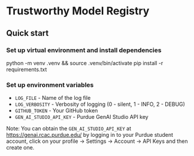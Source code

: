 # Trustworthy Model Registry

## Quick start
### Set up virtual environment and install dependencies
python -m venv .venv && source .venv/bin/activate
pip install -r requirements.txt

### Set up environment variables
- `LOG_FILE` - Name of the log file
- `LOG_VERBOSITY` - Verbosity of logging (0 - silent, 1 - INFO, 2 - DEBUG)
- `GITHUB_TOKEN` - Your GitHub token
- `GEN_AI_STUDIO_API_KEY` - Purdue GenAI Studio API key 

Note: You can obtain the `GEN_AI_STUDIO_API_KEY` at https://genai.rcac.purdue.edu/ by logging in to your Purdue student account, click on your profile -> Settings -> Account -> API Keys and then create one.


